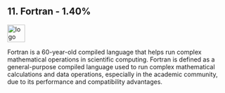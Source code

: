 ## 11. Fortran - 1.40%
<img src="https://fortran-lang.org/fr/_static/fortran-logo-256x256.png" alt="logo" width="40" height="40" /> 

Fortran is a 60-year-old compiled language that helps run complex mathematical operations in scientific computing. Fortran is defined as a general-purpose compiled language used to run complex mathematical calculations and data operations, especially in the academic community, due to its performance and compatibility advantages.
